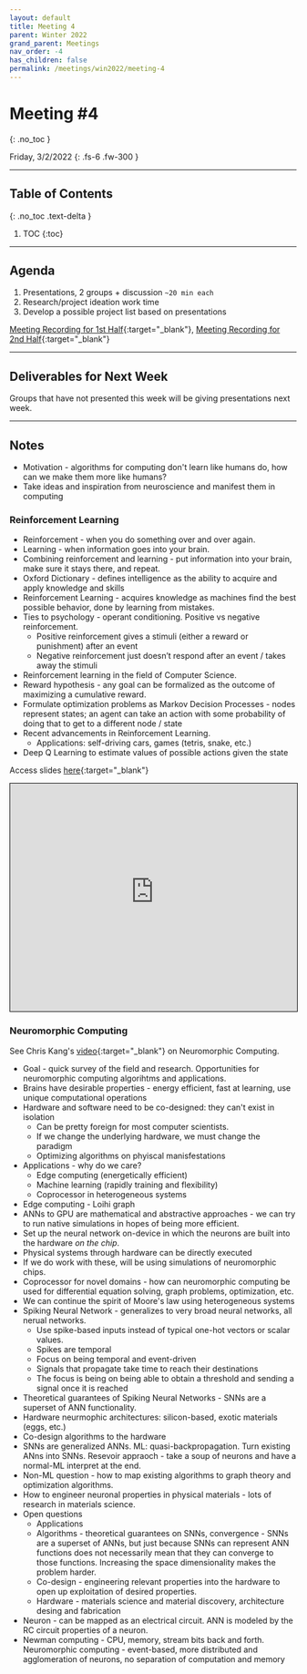 ```yaml
---
layout: default
title: Meeting 4
parent: Winter 2022
grand_parent: Meetings
nav_order: -4
has_children: false
permalink: /meetings/win2022/meeting-4
---
```


# Meeting #4
{: .no_toc }

Friday, 3/2/2022
{: .fs-6 .fw-300 }

---

## Table of Contents
{: .no_toc .text-delta }

1. TOC
{:toc}

---

## Agenda
1. Presentations, 2 groups + discussion `~20 min each`
2. Research/project ideation work time
3. Develop a possible project list based on presentations

[Meeting Recording for 1st Half](https://washington.zoom.us/rec/share/RyEhIA_hKJa4zt7Kyyq1CYwFEKgy-SVwkAmXSItwWPTpAapBAHurCVSZcQX6mR9T.MBGcp3QqM8NUfiz9){:target="_blank"}, [Meeting Recording for 2nd Half](https://washington.zoom.us/rec/share/LbV4167lddbm1OZ6mLh1ygN_7y4mCUuAiKg1MPcc9rYQbty6tYq-y96G7DGKwT9I.uc4Tz5CHuIZswZmV){:target="_blank"}

---

## Deliverables for Next Week
Groups that have not presented this week will be giving presentations next week.

---

## Notes
- Motivation - algorithms for computing don't learn like humans do, how can we make them more like humans?
- Take ideas and inspiration from neuroscience and manifest them in computing

### Reinforcement Learning
- Reinforcement - when you do something over and over again.
- Learning - when information goes into your brain.
- Combining reinforcement and learning - put information into your brain, make sure it stays there, and repeat.
- Oxford Dictionary - defines intelligence as the ability to acquire and apply knowledge and skills
- Reinforcement Learning - acquires knowledge as machines find the best possible behavior, done by learning from mistakes. 
- Ties to psychology - operant conditioning. Positive vs negative reinforcement.
  - Positive reinforcement gives a stimuli (either a reward or punishment) after an event
  - Negative reinforcement just doesn’t respond after an event / takes away the stimuli 
- Reinforcement learning in the field of Computer Science.
- Reward hypothesis - any goal can be formalized as the outcome of maximizing a cumulative reward.
- Formulate optimization problems as Markov Decision Processes - nodes represent states; an agent can take an action with some probability of doing that to get to a different node / state
- Recent advancements in Reinforcement Learning. 
  - Applications: self-driving cars, games (tetris, snake, etc.)
- Deep Q Learning to estimate values of possible actions given the state

Access slides [here](https://interactive-intelligence.github.io/files/presentations/win2022/week-4/RL.pdf){:target="_blank"}

<iframe src="https://interactive-intelligence.github.io/files/presentations/win2022/week-4/RL.pdf" width="100%" height="400" style="border:1px solid black;"></iframe>

### Neuromorphic Computing

See Chris Kang's [video](https://drive.google.com/file/d/1vhg3pIVSNSfTtIKrvh3hjWmSfdjdiG1A/view?usp=sharing){:target="_blank"} on Neuromorphic Computing.

- Goal - quick survey of the field and research.  Opportunities for neuromorphic computing algorihtms and applications.
- Brains have desirable properties - energy efficient, fast at learning, use unique computational operations
- Hardware and software need to be co-designed: they can't exist in isolation
  - Can be pretty foreign for most computer scientists.
  - If we change the underlying hardware, we must change the paradigm
  - Optimizing algorithms on phyiscal manisfestations
- Applications - why do we care?
  - Edge computing (energetically efficient)
  - Machine learning (rapidly training and flexibility)
  - Coprocessor in heterogeneous systems
- Edge computing - Loihi graph
- ANNs to GPU are mathematical and abstractive approaches - we can try to run native simulations in hopes of being more efficient.
- Set up the neural network on-device in which the neurons are built into the hardware *on the chip*.
- Physical systems through hardware can be directly executed
- If we do work with these, will be using simulations of neuromorphic chips.
- Coprocessor for novel domains - how can neuromorphic computing be used for differential equation solving, graph problems, optimization, etc.
- We can continue the spirit of Moore's law using heterogeneous systems
- Spiking Neural Network - generalizes to very broad neural networks, all nerual networks.
  - Use spike-based inputs instead of typical one-hot vectors or scalar values. 
  - Spikes are temporal
  - Focus on being temporal and event-driven
  - Signals that propagate take time to reach their destinations
  - The focus is being on being able to obtain a threshold and sending a signal once it is reached
- Theoretical guarantees of Spiking Neural Networks - SNNs are a superset of ANN functionality.
- Hardware neurmophic architectures: silicon-based, exotic materials (eggs, etc.)
- Co-design algorithms to the hardware
- SNNs are generalized ANNs. ML: quasi-backpropagation. Turn existing ANns into SNNs. Resevoir appraoch - take a soup of neurons and have a normal-ML interpret at the end.
- Non-ML question - how to map existing algorithms to graph theory and optimization algorithms.
- How to engineer neuronal properties in physical materials - lots of research in materials science. 
- Open questions
  - Applications
  - Algorithms - theoretical guarantees on SNNs, convergence - SNNs are a superset of ANNs, but just because SNNs can represent ANN functions does not necessarily mean that they can converge to those functions. Increasing the space dimensionality makes the problem harder.
  - Co-design - engineering relevant properties into the hardware to open up exploitation of desired properties.
  - Hardware - materials science and material discovery, architecture desing and fabrication
- Neuron - can be mapped as an electrical circuit. ANN is modeled by the RC circuit properties of a neuron. 
- Newman computing - CPU, memory, stream bits back and forth. Neuromorphic computing - event-based, more distributed and agglomeration of neurons, no separation of computation and memory


